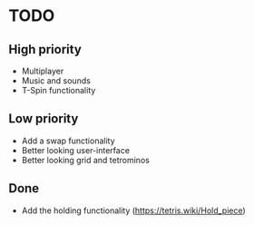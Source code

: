 # TODO

## High priority
- Multiplayer
- Music and sounds
- T-Spin functionality

## Low priority
- Add a swap functionality
- Better looking user-interface
- Better looking grid and tetrominos

## Done
- Add the holding functionality (https://tetris.wiki/Hold_piece)